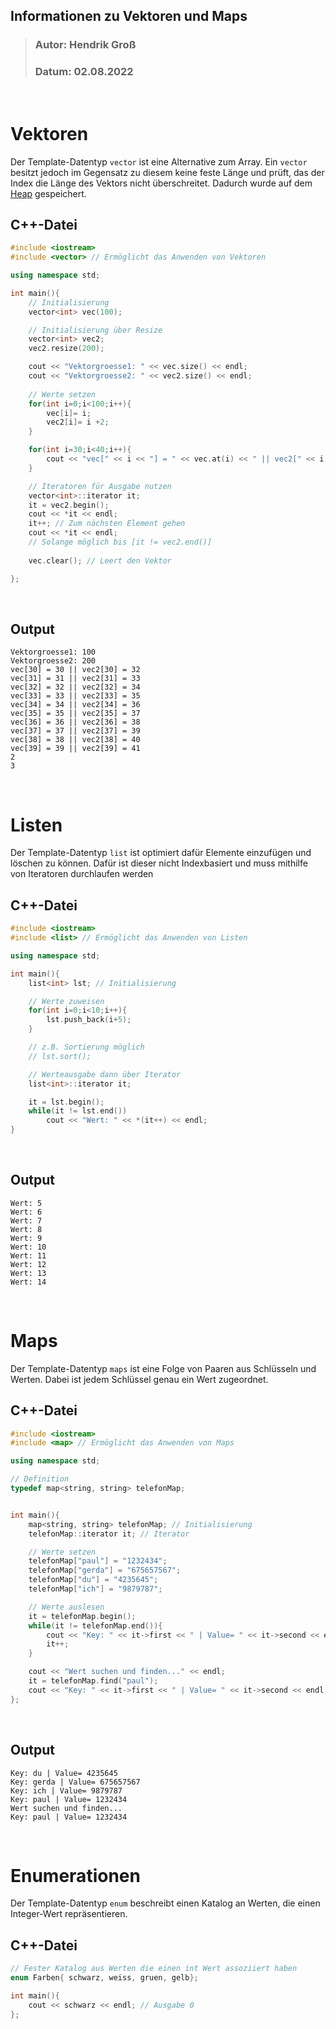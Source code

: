 ## Informationen zu Vektoren und Maps
>### Autor: Hendrik Groß
>### Datum: 02.08.2022
<br>

# Vektoren
Der Template-Datentyp `vector` ist eine Alternative zum Array. Ein `vector` besitzt jedoch im Gegensatz zu diesem keine feste Länge und prüft, das der Index die Länge des Vektors nicht überschreitet. Dadurch wurde auf dem [Heap](/Informationen/HeapStack.md) gespeichert.

## C++-Datei
```cpp
#include <iostream>
#include <vector> // Ermöglicht das Anwenden von Vektoren

using namespace std;

int main(){
    // Initialisierung
    vector<int> vec(100); 

    // Initialisierung über Resize
    vector<int> vec2;
    vec2.resize(200);

    cout << "Vektorgroesse1: " << vec.size() << endl;
    cout << "Vektorgroesse2: " << vec2.size() << endl;
    
    // Werte setzen
    for(int i=0;i<100;i++){
        vec[i]= i;
        vec2[i]= i +2; 
    }

    for(int i=30;i<40;i++){
        cout << "vec[" << i << "] = " << vec.at(i) << " || vec2[" << i << "] = " << vec2[i]  << endl;
    }

    // Iteratoren für Ausgabe nutzen
    vector<int>::iterator it;
    it = vec2.begin();
    cout << *it << endl; 
    it++; // Zum nächsten Element gehen
    cout << *it << endl; 
    // Solange möglich bis [it != vec2.end()]
    
    vec.clear(); // Leert den Vektor

};
```
<br>

## Output
```
Vektorgroesse1: 100
Vektorgroesse2: 200
vec[30] = 30 || vec2[30] = 32
vec[31] = 31 || vec2[31] = 33
vec[32] = 32 || vec2[32] = 34
vec[33] = 33 || vec2[33] = 35
vec[34] = 34 || vec2[34] = 36
vec[35] = 35 || vec2[35] = 37
vec[36] = 36 || vec2[36] = 38
vec[37] = 37 || vec2[37] = 39
vec[38] = 38 || vec2[38] = 40
vec[39] = 39 || vec2[39] = 41
2
3
```
<br>

# Listen
Der Template-Datentyp `list` ist optimiert dafür Elemente einzufügen und löschen zu können. Dafür ist dieser nicht Indexbasiert und muss mithilfe von Iteratoren durchlaufen werden 

## C++-Datei
```cpp
#include <iostream>
#include <list> // Ermöglicht das Anwenden von Listen

using namespace std;

int main(){
    list<int> lst; // Initialisierung

    // Werte zuweisen
    for(int i=0;i<10;i++){
        lst.push_back(i+5);
    }

    // z.B. Sortierung möglich 
    // lst.sort();

    // Werteausgabe dann über Iterator
    list<int>::iterator it;

    it = lst.begin();
    while(it != lst.end())
        cout << "Wert: " << *(it++) << endl; 
}
```
<br>

## Output
```
Wert: 5
Wert: 6
Wert: 7
Wert: 8
Wert: 9
Wert: 10
Wert: 11
Wert: 12
Wert: 13
Wert: 14
```
<br>

# Maps
Der Template-Datentyp `maps` ist eine Folge von Paaren aus Schlüsseln und Werten. Dabei ist jedem Schlüssel genau ein Wert zugeordnet. 

## C++-Datei
```cpp
#include <iostream>
#include <map> // Ermöglicht das Anwenden von Maps

using namespace std;

// Definition
typedef map<string, string> telefonMap;


int main(){
    map<string, string> telefonMap; // Initialisierung
    telefonMap::iterator it; // Iterator

    // Werte setzen
    telefonMap["paul"] = "1232434";
    telefonMap["gerda"] = "675657567";
    telefonMap["du"] = "4235645";
    telefonMap["ich"] = "9879787";

    // Werte auslesen
    it = telefonMap.begin();
    while(it != telefonMap.end()){
        cout << "Key: " << it->first << " | Value= " << it->second << endl;
        it++;
    }

    cout << "Wert suchen und finden..." << endl;
    it = telefonMap.find("paul");
    cout << "Key: " << it->first << " | Value= " << it->second << endl;
};
```
<br>

## Output
```
Key: du | Value= 4235645
Key: gerda | Value= 675657567
Key: ich | Value= 9879787
Key: paul | Value= 1232434
Wert suchen und finden...
Key: paul | Value= 1232434
```
<br>

# Enumerationen
Der Template-Datentyp `enum` beschreibt einen Katalog an Werten, die einen Integer-Wert repräsentieren.

## C++-Datei
```cpp
// Fester Katalog aus Werten die einen int Wert assoziiert haben
enum Farben{ schwarz, weiss, gruen, gelb};

int main(){
    cout << schwarz << endl; // Ausgabe 0
};
```